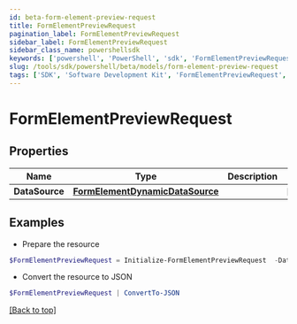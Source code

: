 ```yaml
---
id: beta-form-element-preview-request
title: FormElementPreviewRequest
pagination_label: FormElementPreviewRequest
sidebar_label: FormElementPreviewRequest
sidebar_class_name: powershellsdk
keywords: ['powershell', 'PowerShell', 'sdk', 'FormElementPreviewRequest', 'BetaFormElementPreviewRequest'] 
slug: /tools/sdk/powershell/beta/models/form-element-preview-request
tags: ['SDK', 'Software Development Kit', 'FormElementPreviewRequest', 'BetaFormElementPreviewRequest']
---
```



# FormElementPreviewRequest

## Properties

Name | Type | Description | Notes
------------ | ------------- | ------------- | -------------
**DataSource** | [**FormElementDynamicDataSource**](form-element-dynamic-data-source) |  | [optional] 

## Examples

- Prepare the resource
```powershell
$FormElementPreviewRequest = Initialize-FormElementPreviewRequest  -DataSource null
```

- Convert the resource to JSON
```powershell
$FormElementPreviewRequest | ConvertTo-JSON
```


[[Back to top]](#) 

